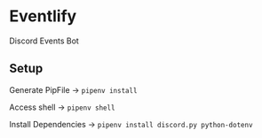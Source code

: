 # Eventlify

Discord Events Bot

## Setup

Generate PipFile -> `pipenv install`

Access shell -> `pipenv shell`

Install Dependencies -> `pipenv install discord.py python-dotenv`
